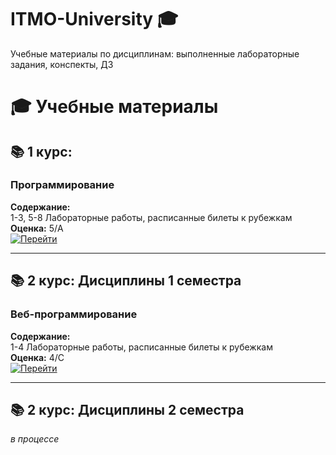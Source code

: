 # ITMO-University 🎓
Учебные материалы по дисциплинам: выполненные лабораторные задания, конспекты, ДЗ

# 🎓 Учебные материалы

## 📚 1 курс:

### Программирование
**Содержание:**  
1-3, 5-8 Лабораторные работы, расписанные билеты к рубежкам  
**Оценка:** 5/A  
[![Перейти](https://img.shields.io/badge/Перейти_к_материалам-8A2BE2?style=for-the-badge&logo=github)](https://github.com/dbnnae-major/university-prog)

---

## 📚 2 курс: Дисциплины 1 семестра

### Веб-программирование
**Содержание:**  
1-4 Лабораторные работы, расписанные билеты к рубежкам  
**Оценка:** 4/C  
[![Перейти](https://img.shields.io/badge/Перейти_к_материалам-8A2BE2?style=for-the-badge&logo=github)](https://github.com/dbnnae-major/university-web)

---

## 📚 2 курс: Дисциплины 2 семестра
*в процессе*
